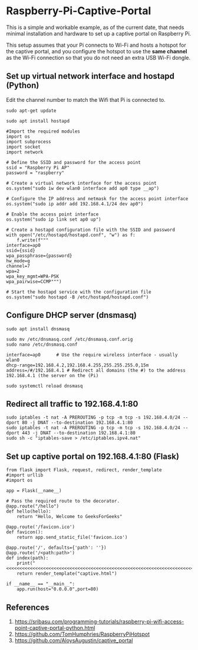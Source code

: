# Raspberry-Pi-Captive-Portal
This is a simple and workable example, as of the current date, that needs minimal installation and hardware to set up a captive portal on Raspberry Pi.

This setup assumes that your Pi connects to Wi-Fi and hosts a hotspot for the captive portal, and you configure the hotspot to use the **same channel** as the Wi-Fi connection so that you do not need an extra USB Wi-Fi dongle.

## Set up virtual network interface and hostapd (Python)
Edit the channel number to match the Wifi that Pi is connected to.
```
sudo apt-get update
```
```
sudo apt install hostapd
```
```
#Import the required modules
import os
import subprocess
import socket
import network

# Define the SSID and password for the access point
ssid = "Raspberry Pi AP"
password = "raspberry"

# Create a virtual network interface for the access point
os.system("sudo iw dev wlan0 interface add ap0 type __ap")

# Configure the IP address and netmask for the access point interface
os.system("sudo ip addr add 192.168.4.1/24 dev ap0")

# Enable the access point interface
os.system("sudo ip link set ap0 up")

# Create a hostapd configuration file with the SSID and password
with open("/etc/hostapd/hostapd.conf", "w") as f:
    f.write(f"""
interface=ap0
ssid={ssid}
wpa_passphrase={password}
hw_mode=g
channel=7
wpa=2
wpa_key_mgmt=WPA-PSK
wpa_pairwise=CCMP""")

# Start the hostapd service with the configuration file
os.system("sudo hostapd -B /etc/hostapd/hostapd.conf")
```

## Configure DHCP server (dnsmasq)

```
sudo apt install dnsmasq
```

```
sudo mv /etc/dnsmasq.conf /etc/dnsmasq.conf.orig
sudo nano /etc/dnsmasq.conf
```
```
interface=ap0      # Use the require wireless interface - usually wlan0
dhcp-range=192.168.4.2,192.168.4.255,255.255.255.0,15m
address=/#/192.168.4.1 # Redirect all domains (the #) to the address 192.168.4.1 (the server on the (Pi)
```
```
sudo systemctl reload dnsmasq
```
## Redirect all traffic to 192.168.4.1:80
```
sudo iptables -t nat -A PREROUTING -p tcp -m tcp -s 192.168.4.0/24 --dport 80 -j DNAT --to-destination 192.168.4.1:80
sudo iptables -t nat -A PREROUTING -p tcp -m tcp -s 192.168.4.0/24 --dport 443 -j DNAT --to-destination 192.168.4.1:80
sudo sh -c "iptables-save > /etc/iptables.ipv4.nat"
```

## Set up captive portal on 192.168.4.1:80 (Flask)
```
from flask import Flask, request, redirect, render_template
#import urllib
#import os

app = Flask(__name__)

# Pass the required route to the decorator.
@app.route("/hello")
def hello(hello):
    return "Hello, Welcome to GeeksForGeeks"

@app.route('/favicon.ico')
def favicon():
    return app.send_static_file('favicon.ico')

@app.route('/', defaults={'path': ''})
@app.route('/<path:path>')
def index(path):
    print("<<<<<<<<<<<<<<<<<<<<<<<<<<<<<<<<<<<<<<<<<<<<<<<<<<<<<<<<<<<<<<<<<<<<<<<")
    return render_template("captive.html")

if __name__ == "__main__":
    app.run(host="0.0.0.0",port=80) 

```

## References
1. https://sribasu.com/programming-tutorials/raspberry-pi-wifi-access-point-captive-portal-python.html
1. https://github.com/TomHumphries/RaspberryPiHotspot
1. https://github.com/AloysAugustin/captive_portal
